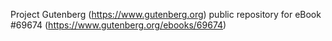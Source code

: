 Project Gutenberg (https://www.gutenberg.org) public repository for
eBook #69674 (https://www.gutenberg.org/ebooks/69674)
